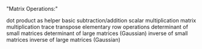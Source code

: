"Matrix Operations:"

  dot product as helper
  basic subtraction/addition
  scalar multiplication
  matrix multiplication
  trace
  transpose
  elementary row operations
  determinant of small matrices
  determinant of large matrices (Gaussian)
  inverse of small matrices
  inverse of large matrices (Gaussian)
